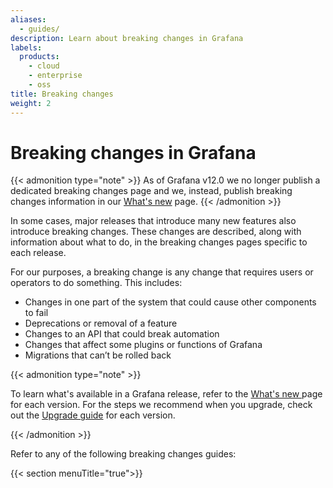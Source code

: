 ```yaml
---
aliases:
  - guides/
description: Learn about breaking changes in Grafana
labels:
  products:
    - cloud
    - enterprise
    - oss
title: Breaking changes
weight: 2
---
```


# Breaking changes in Grafana

{{< admonition type="note" >}}
As of Grafana v12.0 we no longer publish a dedicated breaking changes page and we, instead, publish breaking changes information in our [What's new](../whatsnew/) page.
{{< /admonition >}}

In some cases, major releases that introduce many new features also introduce breaking changes. These changes are described, along with information about what to do, in the breaking changes pages specific to each release.

For our purposes, a breaking change is any change that requires users or operators to do something. This includes:

- Changes in one part of the system that could cause other components to fail
- Deprecations or removal of a feature
- Changes to an API that could break automation
- Changes that affect some plugins or functions of Grafana
- Migrations that can’t be rolled back

{{< admonition type="note" >}}

To learn what's available in a Grafana release, refer to the [What's new ](../whatsnew/) page for each version. For the steps we recommend when you upgrade, check out the [Upgrade guide](../upgrade-guide/) for each version.

{{< /admonition >}}

Refer to any of the following breaking changes guides:

{{< section menuTitle="true">}}
